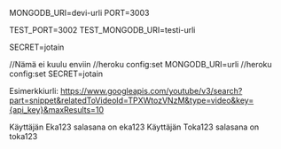 MONGODB_URI=devi-urli
PORT=3003

TEST_PORT=3002
TEST_MONGODB_URI=testi-urli

SECRET=jotain

//Nämä ei kuulu enviin
//heroku config:set MONGODB_URI=urli
//heroku config:set SECRET=jotain

Esimerkkiurli: https://www.googleapis.com/youtube/v3/search?part=snippet&relatedToVideoId=TPXWtozVNzM&type=video&key={api_key}&maxResults=10

Käyttäjän Eka123 salasana on eka123
Käyttäjän Toka123 salasana on toka123
